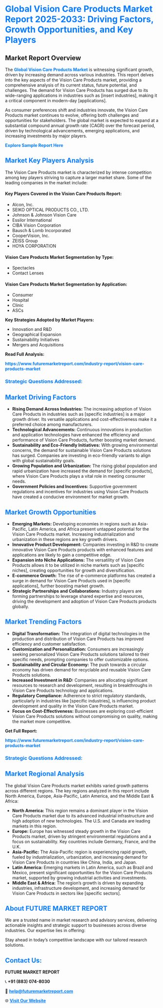 <h1 style="color: #007BFF;">Global Vision Care Products Market Report 2025-2033: Driving Factors, Growth Opportunities, and Key Players</h1>

<section id="overview">
<h2>Market Report Overview</h2>
<p>The <a href="https://www.futuremarketreport.com/industry-report/vision-care-products-market" style="color: #007BFF; text-decoration: none;"><strong>Global Vision Care Products Market</strong></a> is witnessing significant growth, driven by increasing demand across various industries. This report delves into the key aspects of the Vision Care Products market, providing a comprehensive analysis of its current status, future potential, and challenges. The demand for Vision Care Products has surged due to its wide-ranging applications in industries such as [insert industries], making it a critical component in modern-day [applications].</p>
<p>As consumer preferences shift and industries innovate, the Vision Care Products market continues to evolve, offering both challenges and opportunities for stakeholders. The global market is expected to expand at a substantial compound annual growth rate (CAGR) over the forecast period, driven by technological advancements, emerging applications, and increasing investments by major players.</p>
</section>

<section id="overview">
<p><a href="https://www.futuremarketreport.com/request-sample/reportId=53707" style="color: #007BFF; text-decoration: none;"><strong>Explore Sample Report Here</strong></a></p>
</section>

<section id="key-players">
<h2 style="color: #007BFF;">Market Key Players Analysis</h2>
<p>The Vision Care Products market is characterized by intense competition among key players striving to capture a larger market share. Some of the leading companies in the market include:</p>
<h4>Key Players Covered in the Vision Care Products Report:</h4>
<ul><li>Alcon, Inc.</li><li>SEIKO OPTICAL PRODUCTS CO., LTD.</li><li>Johnson &amp; Johnson Vision Care</li><li>Essilor International</li><li>CIBA Vision Corporation</li><li>Bausch &amp; Lomb Incorporated</li><li>CooperVision, Inc.</li><li>ZEISS Group</li><li>HOYA CORPORATION</li></ul>
<h4>Vision Care Products Market Segmentation by Type:</h4>
<ul><li>Spectacles</li><li>Contact Lenses</li></ul>

<h4>Vision Care Products Market Segmentation by Application:</h4>
<ul><li>Consumer</li><li>Hospital</li><li>Clinic</li><li>ASCs</li></ul>
<p><strong>Key Strategies Adopted by Market Players:</strong></p>
<ul>
<li>Innovation and R&D</li>
<li>Geographical Expansion</li>
<li>Sustainability Initiatives</li>
<li>Mergers and Acquisitions</li>
</ul>
</section>

<section>
<p><strong>Read Full Analysis: </strong></p><a href="https://www.futuremarketreport.com/industry-report/vision-care-products-market" style="color: #007BFF; text-decoration: none;"><strong>https://www.futuremarketreport.com/industry-report/vision-care-products-market</strong></a>
<h3 style="color: #007BFF;">Strategic Questions Addressed:</h3>
</section>

<section id="driving-factors">
<h2 style="color: #007BFF;">Market Driving Factors</h2>
<ul>
<li><strong>Rising Demand Across Industries:</strong> The increasing adoption of Vision Care Products in industries such as [specific industries] is a major growth driver. Its versatile applications and cost-effectiveness make it a preferred choice among manufacturers.</li>
<li><strong>Technological Advancements:</strong> Continuous innovations in production and application technologies have enhanced the efficiency and performance of Vision Care Products, further boosting market demand.</li>
<li><strong>Sustainability and Eco-Friendly Initiatives:</strong> With growing environmental concerns, the demand for sustainable Vision Care Products solutions has surged. Companies are investing in eco-friendly variants to align with global sustainability goals.</li>
<li><strong>Growing Population and Urbanization:</strong> The rising global population and rapid urbanization have increased the demand for [specific products], where Vision Care Products plays a vital role in meeting consumer needs.</li>
<li><strong>Government Policies and Incentives:</strong> Supportive government regulations and incentives for industries using Vision Care Products have created a conducive environment for market growth.</li>
</ul>
</section>

<section id="growth-opportunities">
<h2 style="color: #007BFF;">Market Growth Opportunities</h2>
<ul>
<li><strong>Emerging Markets:</strong> Developing economies in regions such as Asia-Pacific, Latin America, and Africa present untapped potential for the Vision Care Products market. Increasing industrialization and urbanization in these regions are key growth drivers.</li>
<li><strong>Innovative Product Development:</strong> Companies investing in R&D to create innovative Vision Care Products products with enhanced features and applications are likely to gain a competitive edge.</li>
<li><strong>Expansion into Niche Applications:</strong> The versatility of Vision Care Products allows it to be utilized in niche markets such as [specific niches], creating opportunities for growth and diversification.</li>
<li><strong>E-commerce Growth:</strong> The rise of e-commerce platforms has created a surge in demand for Vision Care Products used in [specific applications], further boosting market growth.</li>
<li><strong>Strategic Partnerships and Collaborations:</strong> Industry players are forming partnerships to leverage shared expertise and resources, driving the development and adoption of Vision Care Products products globally.</li>
</ul>
</section>

<section id="trending-factors">
<h2 style="color: #007BFF;">Market Trending Factors</h2>
<ul>
<li><strong>Digital Transformation:</strong> The integration of digital technologies in the production and distribution of Vision Care Products has improved efficiency and customer satisfaction.</li>
<li><strong>Customization and Personalization:</strong> Consumers are increasingly seeking personalized Vision Care Products solutions tailored to their specific needs, prompting companies to offer customizable options.</li>
<li><strong>Sustainability and Circular Economy:</strong> The push towards a circular economy has driven demand for recyclable and reusable Vision Care Products solutions.</li>
<li><strong>Increased Investment in R&D:</strong> Companies are allocating significant resources to research and development, resulting in breakthroughs in Vision Care Products technology and applications.</li>
<li><strong>Regulatory Compliance:</strong> Adherence to strict regulatory standards, particularly in industries like [specific industries], is influencing product development and quality in the Vision Care Products market.</li>
<li><strong>Focus on Cost-Effectiveness:</strong> Businesses are exploring cost-efficient Vision Care Products solutions without compromising on quality, making the market more competitive.</li>
</ul>
</section>

<section>
<p><strong>Get Full Report: </strong></p><a href="https://www.futuremarketreport.com/industry-report/vision-care-products-market" style="color: #007BFF; text-decoration: none;"><strong>https://www.futuremarketreport.com/industry-report/vision-care-products-market</strong></a>
<h3 style="color: #007BFF;">Strategic Questions Addressed:</h3>
</section>


<section id="regional-analysis">
<h2 style="color: #007BFF;">Market Regional Analysis</h2>
<p>The global Vision Care Products market exhibits varied growth patterns across different regions. The key regions analyzed in this report include North America, Europe, Asia-Pacific, Latin America, and the Middle East & Africa:</p>
<ul>
<li><strong>North America:</strong> This region remains a dominant player in the Vision Care Products market due to its advanced industrial infrastructure and high adoption of new technologies. The U.S. and Canada are leading markets in this region.</li>
<li><strong>Europe:</strong> Europe has witnessed steady growth in the Vision Care Products market, driven by stringent environmental regulations and a focus on sustainability. Key countries include Germany, France, and the U.K.</li>
<li><strong>Asia-Pacific:</strong> The Asia-Pacific region is experiencing rapid growth, fueled by industrialization, urbanization, and increasing demand for Vision Care Products in countries like China, India, and Japan.</li>
<li><strong>Latin America:</strong> Emerging markets in Latin America, such as Brazil and Mexico, present significant opportunities for the Vision Care Products market, supported by growing industrial activities and investments.</li>
<li><strong>Middle East & Africa:</strong> The region’s growth is driven by expanding industries, infrastructure development, and increasing demand for Vision Care Products in sectors like [specific sectors].</li>
</ul>
</section>

<footer>
<h2 style="color: #007BFF;">About FUTURE MARKET REPORT</h2>
<p>We are a trusted name in market research and advisory services, delivering actionable insights and strategic support to businesses across diverse industries. Our expertise lies in offering:</p>

<p>Stay ahead in today’s competitive landscape with our tailored research solutions.</p>

<h2 style="color: #007BFF;">Contact Us:</h2>
<p><strong>FUTURE MARKET REPORT</strong></p>
<p>📞 <strong>+91 (883) 074-8030</strong></p>
<p>📧 <strong><a href="mailto:help@futuremarketreport.com" style="color: #007BFF;">help@futuremarketreport.com</a></strong></p>
<p>🌐 <strong><a href="https://www.futuremarketreport.com/" style="color: #007BFF;">Visit Our Website</a></strong></p>
</footer>